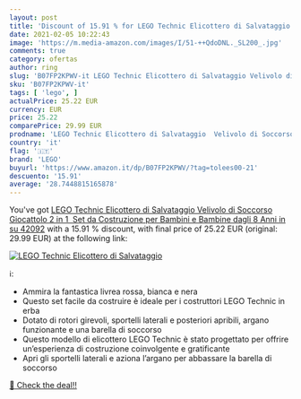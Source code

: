 ```yaml
---
layout: post
title: 'Discount of 15.91 % for LEGO Technic Elicottero di Salvataggio  '
date: 2021-02-05 10:22:43
image: 'https://m.media-amazon.com/images/I/51-++QdoDNL._SL200_.jpg'
comments: true
category: ofertas
author: ring
slug: 'B07FP2KPWV-it LEGO Technic Elicottero di Salvataggio Velivolo di...'
sku: 'B07FP2KPWV-it'
tags: [ 'lego', ]
actualPrice: 25.22 EUR
currency: EUR
price: 25.22
comparePrice: 29.99 EUR
prodname: 'LEGO Technic Elicottero di Salvataggio  Velivolo di Soccorso Giocattolo 2 in 1  Set da Costruzione per Bambini e Bambine dagli 8 Anni in su  42092'
country: 'it'
flag: '🇮🇹'
brand: 'LEGO'
buyurl: 'https://www.amazon.it/dp/B07FP2KPWV/?tag=tolees00-21'
descuento: '15.91'
average: '28.7448815165878'
---
```


You've got [LEGO Technic Elicottero di Salvataggio  Velivolo di Soccorso Giocattolo 2 in 1  Set da Costruzione per Bambini e Bambine dagli 8 Anni in su  42092](https://www.amazon.it/dp/B07FP2KPWV/?tag=tolees00-21) with a  15.91 % discount, with final price of 25.22 EUR (original: 29.99 EUR) at the following link:

[![LEGO Technic Elicottero di Salvataggio  ](https://m.media-amazon.com/images/I/51-++QdoDNL._SL200_.jpg)](https://www.amazon.it/dp/B07FP2KPWV/?tag=tolees00-21)

ℹ️:

- Ammira la fantastica livrea rossa, bianca e nera
- Questo set facile da costruire è ideale per i costruttori LEGO Technic in erba
- Dotato di rotori girevoli, sportelli laterali e posteriori apribili, argano funzionante e una barella di soccorso
- Questo modello di elicottero LEGO Technic è stato progettato per offrire un’esperienza di costruzione coinvolgente e gratificante
- Apri gli sportelli laterali e aziona l’argano per abbassare la barella di soccorso

[🛒 Check the deal!!](https://www.amazon.it/dp/B07FP2KPWV/?tag=tolees00-21)
